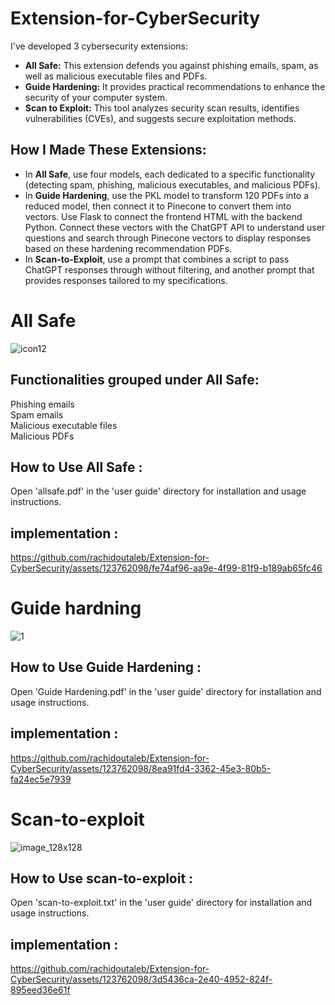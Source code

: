 # Extension-for-CyberSecurity
I've developed 3 cybersecurity extensions: 
- **All Safe:** This extension defends you against phishing emails, spam, as well as malicious executable files and PDFs.
- **Guide Hardening:** It provides practical recommendations to enhance the security of your computer system. 
- **Scan to Exploit:** This tool analyzes security scan results, identifies vulnerabilities (CVEs), and suggests secure exploitation methods.

## How I Made These Extensions:
- In **All Safe**, use four models, each dedicated to a specific functionality (detecting spam, phishing, malicious executables, and malicious PDFs).
- In **Guide Hardening**, use the PKL model to transform 120 PDFs into a reduced model, then connect it to Pinecone to convert them into vectors. Use Flask to connect the frontend HTML with the backend Python. Connect these vectors with the ChatGPT API to understand user questions and search through Pinecone vectors to display responses based on these hardening recommendation PDFs.
- In **Scan-to-Exploit**, use a prompt that combines a script to pass ChatGPT responses through without filtering, and another prompt that provides responses tailored to my specifications.








# All Safe
![icon12](https://github.com/rachidoutaleb/Extension-for-CyberSecurity/assets/123762098/7c7cd871-e5e5-4773-b262-8217147c200b)

## Functionalities grouped under All Safe:
Phishing emails<br/>
Spam emails<br/>
Malicious executable files<br/>
Malicious PDFs<br/>

## How to Use All Safe :
Open 'allsafe.pdf' in the 'user guide' directory for installation and usage instructions.

## implementation :
https://github.com/rachidoutaleb/Extension-for-CyberSecurity/assets/123762098/fe74af96-aa9e-4f99-81f9-b189ab65fc46

# Guide hardning
![1](https://github.com/rachidoutaleb/Extension-for-CyberSecurity/assets/123762098/43e9324c-00a8-4426-b4dc-24fa5262b38c)



## How to Use Guide Hardening :
Open 'Guide Hardening.pdf' in the 'user guide' directory for installation and usage instructions.

## implementation :
https://github.com/rachidoutaleb/Extension-for-CyberSecurity/assets/123762098/8ea91fd4-3362-45e3-80b5-fa24ec5e7939

# Scan-to-exploit
![image_128x128](https://github.com/rachidoutaleb/Extension-for-CyberSecurity/assets/123762098/99ae6566-4945-4593-8acc-dc62ac37bbbd)


## How to Use scan-to-exploit :
Open 'scan-to-exploit.txt' in the 'user guide' directory for installation and usage instructions.
    
## implementation :
https://github.com/rachidoutaleb/Extension-for-CyberSecurity/assets/123762098/3d5436ca-2e40-4952-824f-895eed36e61f

















